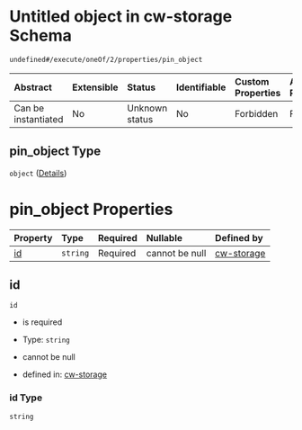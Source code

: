 # Untitled object in cw-storage Schema

```txt
undefined#/execute/oneOf/2/properties/pin_object
```



| Abstract            | Extensible | Status         | Identifiable | Custom Properties | Additional Properties | Access Restrictions | Defined In                                                         |
| :------------------ | :--------- | :------------- | :----------- | :---------------- | :-------------------- | :------------------ | :----------------------------------------------------------------- |
| Can be instantiated | No         | Unknown status | No           | Forbidden         | Forbidden             | none                | [cw-storage.json\*](schema/cw-storage.json "open original schema") |

## pin\_object Type

`object` ([Details](cw-storage-executemsg-oneof-pinobject-properties-pin_object.md))

# pin\_object Properties

| Property  | Type     | Required | Nullable       | Defined by                                                                                                                                                  |
| :-------- | :------- | :------- | :------------- | :---------------------------------------------------------------------------------------------------------------------------------------------------------- |
| [id](#id) | `string` | Required | cannot be null | [cw-storage](cw-storage-executemsg-oneof-pinobject-properties-pin_object-properties-id.md "undefined#/execute/oneOf/2/properties/pin_object/properties/id") |

## id



`id`

*   is required

*   Type: `string`

*   cannot be null

*   defined in: [cw-storage](cw-storage-executemsg-oneof-pinobject-properties-pin_object-properties-id.md "undefined#/execute/oneOf/2/properties/pin_object/properties/id")

### id Type

`string`
